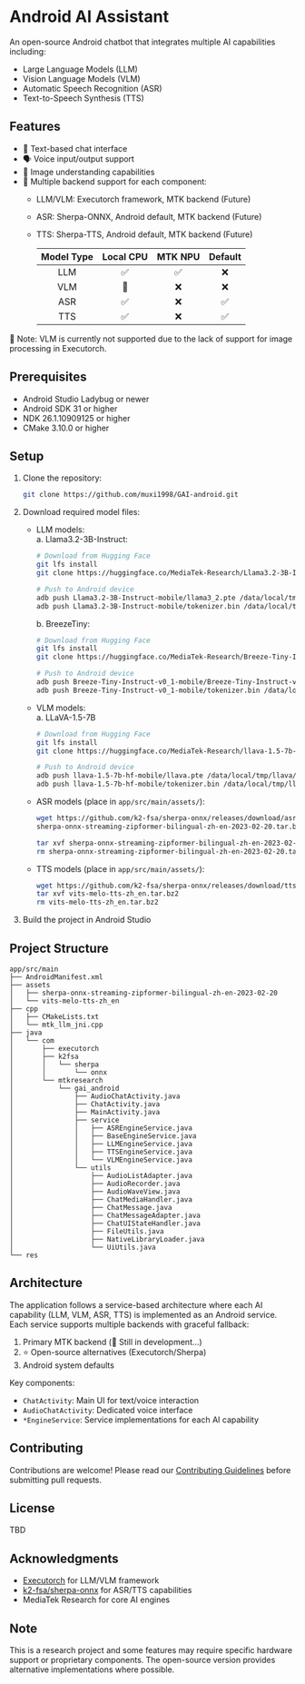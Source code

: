 # Android AI Assistant

An open-source Android chatbot that integrates multiple AI capabilities including:
- Large Language Models (LLM)
- Vision Language Models (VLM) 
- Automatic Speech Recognition (ASR)
- Text-to-Speech Synthesis (TTS)

## Features

- 💬 Text-based chat interface
- 🗣️ Voice input/output support
- 📸 Image understanding capabilities
- 🔄 Multiple backend support for each component:
  - LLM/VLM: Executorch framework, MTK backend (Future)
  - ASR: Sherpa-ONNX, Android default, MTK backend (Future)
  - TTS: Sherpa-TTS, Android default, MTK backend (Future)

    | Model Type | Local CPU | MTK NPU | Default |
    |:---------:|:---------:|:-------:|:--------:|
    | LLM       |     ✅     |    ✅    |    ❌    |
    | VLM       |     🚧     |    ❌    |    ❌    |
    | ASR       |     ✅     |    ❌    |    ✅    |
    | TTS       |     ✅     |    ❌    |    ✅    |
🚨 Note: VLM is currently not supported due to the lack of support for image processing in Executorch.

## Prerequisites

- Android Studio Ladybug or newer
- Android SDK 31 or higher
- NDK 26.1.10909125 or higher
- CMake 3.10.0 or higher

## Setup

1. Clone the repository:
    ```bash
    git clone https://github.com/muxi1998/GAI-android.git
    ```

2. Download required model files:
    - LLM models: \
        a. Llama3.2-3B-Instruct:
        ```bash
        # Download from Hugging Face
        git lfs install
        git clone https://huggingface.co/MediaTek-Research/Llama3.2-3B-Instruct-mobile
        
        # Push to Android device
        adb push Llama3.2-3B-Instruct-mobile/llama3_2.pte /data/local/tmp/llama/
        adb push Llama3.2-3B-Instruct-mobile/tokenizer.bin /data/local/tmp/llama/
        ```
        
        b. BreezeTiny:
        ```bash
        # Download from Hugging Face
        git lfs install
        git clone https://huggingface.co/MediaTek-Research/Breeze-Tiny-Instruct-v0_1-mobile
        
        # Push to Android device
        adb push Breeze-Tiny-Instruct-v0_1-mobile/Breeze-Tiny-Instruct-v0_1.pte /data/local/tmp/llama/
        adb push Breeze-Tiny-Instruct-v0_1-mobile/tokenizer.bin /data/local/tmp/llama/
        ```

    - VLM models:\
        a. LLaVA-1.5-7B
        ```bash
        # Download from Hugging Face
        git lfs install
        git clone https://huggingface.co/MediaTek-Research/llava-1.5-7b-hf-mobile
        
        # Push to Android device
        adb push llava-1.5-7b-hf-mobile/llava.pte /data/local/tmp/llava/
        adb push llava-1.5-7b-hf-mobile/tokenizer.bin /data/local/tmp/llava/
        ```
    - ASR models (place in `app/src/main/assets/`):
        ```bash
        wget https://github.com/k2-fsa/sherpa-onnx/releases/download/asr-models/
        sherpa-onnx-streaming-zipformer-bilingual-zh-en-2023-02-20.tar.bz2
        
        tar xvf sherpa-onnx-streaming-zipformer-bilingual-zh-en-2023-02-20.tar.bz2
        rm sherpa-onnx-streaming-zipformer-bilingual-zh-en-2023-02-20.tar.bz2
        ```
    - TTS models (place in `app/src/main/assets/`):
        ```bash
        wget https://github.com/k2-fsa/sherpa-onnx/releases/download/tts-models/vits-melo-tts-zh_en.tar.bz2
        tar xvf vits-melo-tts-zh_en.tar.bz2
        rm vits-melo-tts-zh_en.tar.bz2
        ```

3. Build the project in Android Studio

## Project Structure

```
app/src/main
├── AndroidManifest.xml
├── assets
│   ├── sherpa-onnx-streaming-zipformer-bilingual-zh-en-2023-02-20
│   └── vits-melo-tts-zh_en
├── cpp
│   ├── CMakeLists.txt
│   └── mtk_llm_jni.cpp
├── java
│   └── com
│       ├── executorch
│       ├── k2fsa
│       │   └── sherpa
│       │       └── onnx
│       └── mtkresearch
│           └── gai_android
│               ├── AudioChatActivity.java
│               ├── ChatActivity.java
│               ├── MainActivity.java
│               ├── service
│               │   ├── ASREngineService.java
│               │   ├── BaseEngineService.java
│               │   ├── LLMEngineService.java
│               │   ├── TTSEngineService.java
│               │   └── VLMEngineService.java
│               └── utils
│                   ├── AudioListAdapter.java
│                   ├── AudioRecorder.java
│                   ├── AudioWaveView.java
│                   ├── ChatMediaHandler.java
│                   ├── ChatMessage.java
│                   ├── ChatMessageAdapter.java
│                   ├── ChatUIStateHandler.java
│                   ├── FileUtils.java
│                   ├── NativeLibraryLoader.java
│                   └── UiUtils.java
└── res
```

## Architecture

The application follows a service-based architecture where each AI capability (LLM, VLM, ASR, TTS) is implemented as an Android service. Each service supports multiple backends with graceful fallback:

1. Primary MTK backend (🚧 Still in development...)
2. ⭐️ Open-source alternatives (Executorch/Sherpa)
3. Android system defaults

Key components:
- `ChatActivity`: Main UI for text/voice interaction
- `AudioChatActivity`: Dedicated voice interface
- `*EngineService`: Service implementations for each AI capability

## Contributing

Contributions are welcome! Please read our [Contributing Guidelines](CONTRIBUTING.md) before submitting pull requests.

## License
TBD
<!-- This project is licensed under the Apache License 2.0 - see the [LICENSE](LICENSE) file for details. -->

## Acknowledgments

- [Executorch](https://github.com/pytorch/executorch) for LLM/VLM framework
- [k2-fsa/sherpa-onnx](https://github.com/k2-fsa/sherpa-onnx) for ASR/TTS capabilities
- MediaTek Research for core AI engines

## Note

This is a research project and some features may require specific hardware support or proprietary components. The open-source version provides alternative implementations where possible.